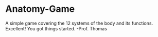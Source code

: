 # Anatomy-Game
A simple game covering the 12 systems of the body and its functions.
Excellent! You got things started. -Prof. Thomas
